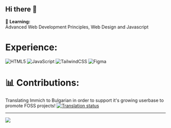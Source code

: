 ## Hi there 👋

<!--
**AlbertStoynov/AlbertStoynov** is a ✨ _special_ ✨ repository because its `README.md` (this file) appears on your GitHub profile.
-->
🌱 **Learning:**  
Advanced Web Development Principles, Web Design and Javascript

# Experience:
![HTML5](https://img.shields.io/badge/html&5Ecss-%23E34F26.svg?style=for-the-badge&logo=html5&logoColor=white) 
![JavaScript](https://img.shields.io/badge/javascript-%23323330.svg?style=for-the-badge&logo=javascript&logoColor=%23F7DF1E) 
![TailwindCSS](https://img.shields.io/badge/tailwindcss-%2338B2AC.svg?style=for-the-badge&logo=tailwind-css&logoColor=white) 
![Figma](https://img.shields.io/badge/figma-%23F24E1E.svg?style=for-the-badge&logo=figma&logoColor=white) 

# 📊 Contributions:
Translating Immich to Bulgarian in order to support it's growing userbase to promote FOSS projects!
<a href="https://hosted.weblate.org/engage/immich/-/en/">
<img src="https://hosted.weblate.org/widget/immich/immich/287x66-black.png" alt="Translation status" />
</a>

---
[![](https://visitcount.itsvg.in/api?id=albert-stoynov&icon=0&color=0)](https://visitcount.itsvg.in)
